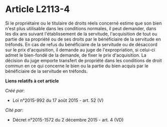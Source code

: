 # Article L2113-4

Si le propriétaire ou le titulaire de droits réels concerné estime que son bien n'est plus utilisable dans les conditions
normales, il peut demander, dans les dix ans suivant l'établissement de la servitude, l'acquisition de tout ou partie de sa
propriété ou de ses droits par le bénéficiaire de la servitude en tréfonds. En cas de refus du bénéficiaire de la servitude
ou de désaccord sur le prix d'acquisition, il demande au juge de l'expropriation, si celui-ci admet le bien-fondé de la
demande, de fixer le prix d'acquisition. La décision du juge emporte transfert de propriété dans les conditions de droit
commun en ce qui concerne le bien ou la partie du bien acquis par le bénéficiaire de la servitude en tréfonds.

**Liens relatifs à cet article**

_Créé par_:

  - Loi n°2015-992 du 17 août 2015 - art. 52 (V)

_Cité par_:

  - Décret n°2015-1572 du 2 décembre 2015 - art. 4 (VD)
